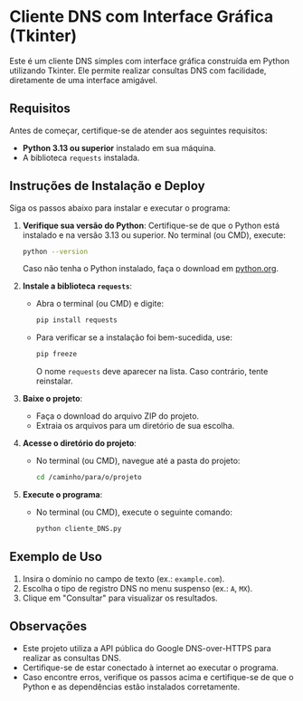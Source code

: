 # Cliente DNS com Interface Gráfica (Tkinter)

Este é um cliente DNS simples com interface gráfica construída em Python utilizando Tkinter. Ele permite realizar consultas DNS com facilidade, diretamente de uma interface amigável.

## Requisitos

Antes de começar, certifique-se de atender aos seguintes requisitos:
- **Python 3.13 ou superior** instalado em sua máquina.
- A biblioteca `requests` instalada.

## Instruções de Instalação e Deploy

Siga os passos abaixo para instalar e executar o programa:

1. **Verifique sua versão do Python**:
   Certifique-se de que o Python está instalado e na versão 3.13 ou superior. No terminal (ou CMD), execute:
   ```bash
   python --version
   ```
   Caso não tenha o Python instalado, faça o download em [python.org](https://www.python.org/).

2. **Instale a biblioteca `requests`**:
   - Abra o terminal (ou CMD) e digite:
     ```bash
     pip install requests
     ```
   - Para verificar se a instalação foi bem-sucedida, use:
     ```bash
     pip freeze
     ```
     O nome `requests` deve aparecer na lista. Caso contrário, tente reinstalar.

3. **Baixe o projeto**:
   - Faça o download do arquivo ZIP do projeto.
   - Extraia os arquivos para um diretório de sua escolha.

4. **Acesse o diretório do projeto**:
   - No terminal (ou CMD), navegue até a pasta do projeto:
     ```bash
     cd /caminho/para/o/projeto
     ```

5. **Execute o programa**:
   - No terminal (ou CMD), execute o seguinte comando:
     ```bash
     python cliente_DNS.py
     ```

## Exemplo de Uso

1. Insira o domínio no campo de texto (ex.: `example.com`).
2. Escolha o tipo de registro DNS no menu suspenso (ex.: `A`, `MX`).
3. Clique em "Consultar" para visualizar os resultados.

## Observações

- Este projeto utiliza a API pública do Google DNS-over-HTTPS para realizar as consultas DNS.
- Certifique-se de estar conectado à internet ao executar o programa.
- Caso encontre erros, verifique os passos acima e certifique-se de que o Python e as dependências estão instalados corretamente.
